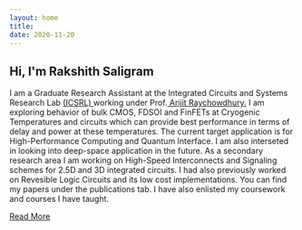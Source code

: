 ```yaml
---
layout: home
title: 
date: 2020-11-20 
---
```

## Hi, I'm Rakshith Saligram 
I am a Graduate Research Assistant at the Integrated Circuits and Systems Research Lab <a href="https://icsrl.ece.gatech.edu"> (ICSRL) </a> working under Prof.<a href="https://www.ece.gatech.edu/faculty-staff-directory/arijit-raychowdhury"> Arijit Raychowdhury.</a> I am exploring behavior of bulk CMOS, FDSOI and FinFETs at Cryogenic Temperatures and circuits which can provide best performance in terms of delay and power at these temperatures. The current target application is for High-Performance Computing and Quantum Interface. I am also interseted in looking into deep-space application in the future. As a secondary research area I am working on High-Speed Interconnects and Signaling schemes for 2.5D and 3D integrated circuits. I had also previously worked on Revesible Logic Circuits and its low cost implementations. You can find my papers under the publications tab. I have also enlisted my coursework and courses I have taught.

<a href="/about.html" class="highlighted">Read More</a>



